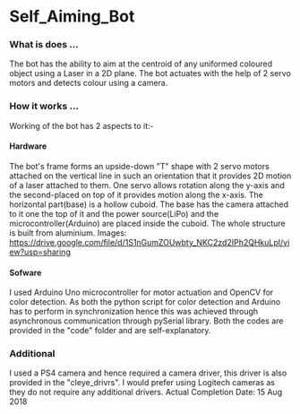 # Self_Aiming_Bot

### What is does ...
The bot has the ability to aim at the centroid of any uniformed coloured object using a Laser in a 2D plane. The bot actuates with the help of 2 servo motors and detects colour using a camera.
### How it works ...
Working of the bot has 2 aspects to it:-
#### Hardware
The bot's frame forms an upside-down "T" shape with 2 servo motors attached on the vertical line in such an orientation that it provides 2D motion of a laser attached to them. One servo allows rotation along the y-axis and the second-placed on top of it provides motion along the x-axis. The horizontal part(base) is a hollow cuboid. The base has the camera attached to it one the top of it and the power source(LiPo) and the microcontroller(Arduino) are placed inside the cuboid. The whole structure is built from aluminium.
Images: https://drive.google.com/file/d/1S1nGumZOUwbty_NKC2zd2IPh2QHkuLpI/view?usp=sharing
#### Sofware
I used Arduino Uno microcontroller for motor actuation and OpenCV for color detection. As both the python script for color detection and Arduino has to perform in synchronization hence this was achieved through asynchronous communication through pySerial library. Both the codes are provided in the "code" folder and are self-explanatory.
### Additional
I used a PS4 camera and hence required a camera driver, this driver is also provided in the "cleye_drivrs". I would prefer using Logitech cameras as they do not require any additional drivers.
Actual Completion Date: 15 Aug 2018
